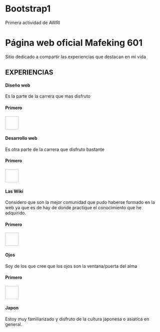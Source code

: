 # Bootstrap1
Primera actividad de AWRI
<?php
$Titulo = 'Web personal | Página principal';
include_once 'Plantillas/InicioPagina.php';
include_once 'Plantillas/BarraNavegacion.php';
?>
<div class="container">
	<div class="jumbotron">
		<h1>Página web oficial Mafeking 601</h1>
		<p>
			Sitio dedicado a compartir las experiencias que destacan en mi vida
		</p>
	</div>
</div>
<div class="container">
	<h2>EXPERIENCIAS</h2>
	<div class="row">
		<div class="col-md-4">
			<div class="card">
				<div class="card-title">
					<h4>
						<span class="glyphicon glyphicon-search" aria-hidden="true"></span> Diseño web
					</h4>
				</div>
				<div class="card-body">
					<p>Es la parte de la carrera que mas disfruto</p>
				</div>
			</div>
		</div>
		<div class="col-md-4">
			<div class="card">
				<div class="card-title">
					<h4>
						<span class="glyphicon glyphicon-search" aria-hidden="true"></span> Primero
					</h4>
				</div>
				<div class="card-body">
					<img class="card-img-top" data-src="https://vignette.wikia.nocookie.net/negas/images/c/c8/Fandom.png/revision/latest?cb=20170715011856&path-prefix=es" alt="" height="42" width="42">
				</div>
			</div>
		</div>
		<div class="col-md-4">
			<div class="card">
				<div class="card-title">
					<h4>
						<span class="glyphicon glyphicon-search" aria-hidden="true"></span> Desarrollo web
					</h4>
				</div>
				<div class="card-body">
					<p>Es otra parte de la carrera que disfruto bastante</p>
				</div>
			</div>
		</div>
	</div>
	<div class="row">
		<div class="col-md-4">
			<div class="card">
				<div class="card-title">
					<h4>
						<span class="glyphicon glyphicon-search" aria-hidden="true"></span> Primero
					</h4>
				</div>
				<div class="card-body">
					<img class="card-img-top" data-src="https://upload.wikimedia.org/wikipedia/commons/thumb/8/80/Wikipedia-logo-v2.svg/245px-Wikipedia-logo-v2.svg.png" alt="" height="42" width="42">
				</div>
			</div>
		</div>
		<div class="col-md-4">
			<div class="card">
				<div class="card-title">
					<h4>
						<span class="glyphicon glyphicon-search" aria-hidden="true"></span> Las Wiki
					</h4>
				</div>
				<div class="card-body">
					<p>Considero que son la mejor comunidad que pudo haberse formado en la web ya que es de hay de donde practique el conocimiento que he adquirido.</p>
				</div>
			</div>
		</div>
		<div class="col-md-4">
			<div class="card">
				<div class="card-title">
					<h4>
						<span class="glyphicon glyphicon-search" aria-hidden="true"></span> Primero
					</h4>
				</div>
				<div class="card-body">
					<img class="card-img-top" data-src="https://upload.wikimedia.org/wikipedia/commons/thumb/4/41/Commons-logo-en.svg/245px-Commons-logo-en.svg.png" alt="" height="42" width="42">
				</div>
			</div>
		</div>
	</div>
	<div class="row">
		<div class="col-md-4">
			<div class="card">
				<div class="card-title">
					<h4>
						<span class="glyphicon glyphicon-search" aria-hidden="true"></span> Ojos
					</h4>
				</div>
				<div class="card-body">
					<p>Soy de los que cree que los ojos son la ventana/puerta del alma</p>
				</div>
			</div>
		</div>
		<div class="col-md-4">
			<div class="card">
				<div class="card-title">
					<h4>
						<span class="glyphicon glyphicon-search" aria-hidden="true"></span> Primero
					</h4>
				</div>
				<div class="card-body">
					<img class="card-img-top" data-src="https://cdn.emprender-facil.com/wp-content/uploads/2018/05/97c16d195994553453f3c72098b0ccb4.jpg" alt="" height="42" width="42">
				</div>
			</div>
		</div>
		<div class="col-md-4">
			<div class="card">
				<div class="card-title">
					<h4>
						<span class="glyphicon glyphicon-search" aria-hidden="true"></span> Japon
					</h4>
				</div>
				<div class="card-body">
					<p>Estoy muy familiarizado y disfruto de la cultura japonesa o asiatica en general.</p>
				</div>
			</div>
		</div>
	</div>
</div>
<?php
include_once 'Plantillas/CierrePagina.php';
?>
<?php
include_once 'Plantillas/CierrePagina.php';
?>
